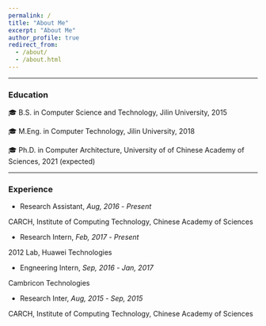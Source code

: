 ```yaml
---
permalink: /
title: "About Me"
excerpt: "About Me"
author_profile: true
redirect_from: 
  - /about/
  - /about.html
---
```


------------

### Education
:mortar_board: B.S. in Computer Science and Technology, Jilin University, 2015

:mortar_board: M.Eng. in Computer Technology, Jilin University, 2018

:mortar_board: Ph.D. in Computer Architecture, University of of Chinese Academy of Sciences, 2021 (expected)

------------
### Experience
- Research Assistant, *Aug, 2016* - *Present* 

CARCH, Institute of Computing Technology, Chinese Academy of Sciences


- Research Intern, *Feb, 2017* - *Present* 

2012 Lab, Huawei Technologies


- Engneering Intern, *Sep, 2016* - *Jan, 2017* 

Cambricon Technologies


- Research Inter, *Aug, 2015* - *Sep, 2015* 

CARCH, Institute of Computing Technology, Chinese Academy of Sciences


